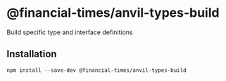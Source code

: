 # @financial-times/anvil-types-build

Build specific type and interface definitions

## Installation

```
npm install --save-dev @financial-times/anvil-types-build
```
